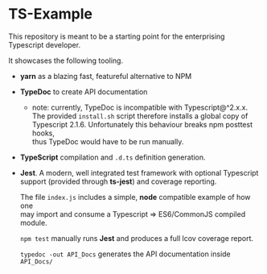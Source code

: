 # TS-Example

This repository is meant to be a starting point for the enterprising Typescript developer.

It showcases the following tooling.

* **yarn** as a blazing fast, featureful alternative to NPM
* **TypeDoc** to create API documentation 
  * note: currently, TypeDoc is incompatible with Typescript@^2.x.x.<br>
    The provided ``install.sh`` script therefore installs a global copy of<br>
    Typescript 2.1.6. Unfortunately this behaviour breaks npm posttest hooks,<br>
    thus TypeDoc would have to be run manually.
* **TypeScript** compilation and ``.d.ts`` definition generation.
* **Jest**. A modern, well integrated test framework with optional Typescript<br>
  support (provided through **ts-jest**) and coverage reporting.

  The file ``index.js`` includes a simple, **node** compatible example of how one<br>
  may import and consume a Typescript => ES6/CommonJS compiled module.

  ``npm test`` manually runs **Jest** and produces a full lcov coverage report.

  ``typedoc -out API_Docs`` generates the API documentation inside ``API_Docs/``